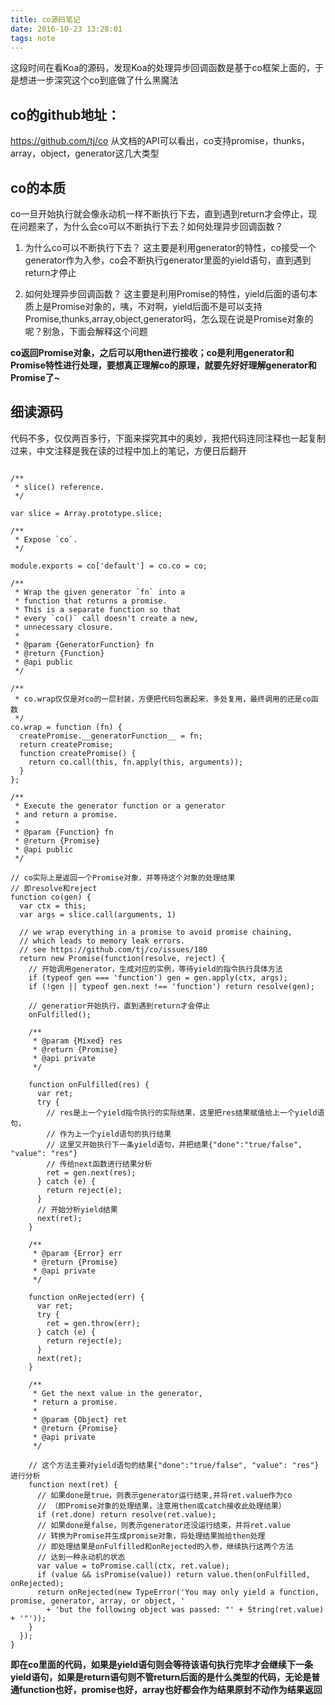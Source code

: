 ```yaml
---
title: co源码笔记
date: 2016-10-23 13:28:01
tags: note
---
```


这段时间在看Koa的源码，发现Koa的处理异步回调函数是基于co框架上面的，于是想进一步深究这个co到底做了什么黑魔法
<!--more-->

## co的github地址：
https://github.com/tj/co
从文档的API可以看出，co支持promise，thunks，array，object，generator这几大类型

## co的本质
co一旦开始执行就会像永动机一样不断执行下去，直到遇到return才会停止，现在问题来了，为什么会co可以不断执行下去？如何处理异步回调函数？

1. 为什么co可以不断执行下去？
   这主要是利用generator的特性，co接受一个generator作为入参，co会不断执行generator里面的yield语句，直到遇到return才停止

2. 如何处理异步回调函数？
   这主要是利用Promise的特性，yield后面的语句本质上是Promise对象的，咦，不对啊，yield后面不是可以支持Promise,thunks,array,object,generator吗，怎么现在说是Promise对象的呢？别急，下面会解释这个问题

**co返回Promise对象，之后可以用then进行接收；co是利用generator和Promise特性进行处理，要想真正理解co的原理，就要先好好理解generator和Promise了~**



## 细读源码
代码不多，仅仅两百多行，下面来探究其中的奥妙，我把代码连同注释也一起复制过来，中文注释是我在读的过程中加上的笔记，方便日后翻开

```

/**
 * slice() reference.
 */

var slice = Array.prototype.slice;

/**
 * Expose `co`.
 */

module.exports = co['default'] = co.co = co;

/**
 * Wrap the given generator `fn` into a
 * function that returns a promise.
 * This is a separate function so that
 * every `co()` call doesn't create a new,
 * unnecessary closure.
 *
 * @param {GeneratorFunction} fn
 * @return {Function}
 * @api public
 */

/**
 * co.wrap仅仅是对co的一层封装，方便把代码包裹起来，多处复用，最终调用的还是co函数
 */
co.wrap = function (fn) {
  createPromise.__generatorFunction__ = fn;
  return createPromise;
  function createPromise() {
    return co.call(this, fn.apply(this, arguments));
  }
};

/**
 * Execute the generator function or a generator
 * and return a promise.
 *
 * @param {Function} fn
 * @return {Promise}
 * @api public
 */

// co实际上是返回一个Promise对象，并等待这个对象的处理结果
// 即resolve和reject
function co(gen) {
  var ctx = this;
  var args = slice.call(arguments, 1)

  // we wrap everything in a promise to avoid promise chaining,
  // which leads to memory leak errors.
  // see https://github.com/tj/co/issues/180
  return new Promise(function(resolve, reject) {
    // 开始调用generator，生成对应的实例，等待yield的指令执行具体方法
    if (typeof gen === 'function') gen = gen.apply(ctx, args);
    if (!gen || typeof gen.next !== 'function') return resolve(gen);

    // generatior开始执行，直到遇到return才会停止
    onFulfilled();

    /**
     * @param {Mixed} res
     * @return {Promise}
     * @api private
     */
    
    function onFulfilled(res) {
      var ret;
      try {
        // res是上一个yield指令执行的实际结果，这里把res结果赋值给上一个yield语句，
        // 作为上一个yield语句的执行结果
        // 这里又开始执行下一条yield语句，并把结果{"done":"true/false", "value": "res"}
        // 传给next函数进行结果分析 
        ret = gen.next(res);
      } catch (e) {
        return reject(e);
      }
      // 开始分析yield结果
      next(ret);
    }

    /**
     * @param {Error} err
     * @return {Promise}
     * @api private
     */

    function onRejected(err) {
      var ret;
      try {
        ret = gen.throw(err);
      } catch (e) {
        return reject(e);
      }
      next(ret);
    }

    /**
     * Get the next value in the generator,
     * return a promise.
     *
     * @param {Object} ret
     * @return {Promise}
     * @api private
     */

    // 这个方法主要对yield语句的结果{"done":"true/false", "value": "res"}进行分析
    function next(ret) {
      // 如果done是true，则表示generator运行结束,并将ret.value作为co
      // （即Promise对象的处理结果，注意用then或catch接收此处理结果）
      if (ret.done) return resolve(ret.value);
      // 如果done是false，则表示generator还没运行结束，并将ret.value
      // 转换为Promise并生成promise对象，将处理结果抛给then处理
      // 即处理结果是onFulfilled和onRejected的入参，继续执行这两个方法
      // 达到一种永动机的状态
      var value = toPromise.call(ctx, ret.value);
      if (value && isPromise(value)) return value.then(onFulfilled, onRejected);
      return onRejected(new TypeError('You may only yield a function, promise, generator, array, or object, '
        + 'but the following object was passed: "' + String(ret.value) + '"'));
    }
  });
}
```

**即在co里面的代码，如果是yield语句则会等待该语句执行完毕才会继续下一条yield语句，如果是return语句则不管return后面的是什么类型的代码，无论是普通function也好，promise也好，array也好都会作为结果原封不动作为结果返回**